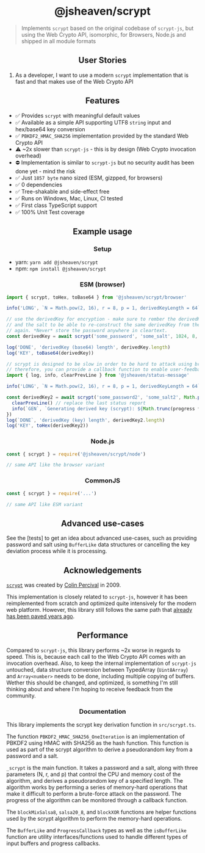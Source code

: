 <h1 align="center">@jsheaven/scrypt</h1>

> Implements `scrypt` based on the original codebase of `scrypt-js`, but using the Web Crypto API, isomorphic, for Browsers, Node.js and shipped in all module formats

<h2 align="center">User Stories</h2>

1. As a developer, I want to use a modern `scrypt` implementation that is fast and that makes use of the Web Crypto API

<h2 align="center">Features</h2>

- ✅ Provides `scrypt` with meaningful default values
- ✅ Available as a simple API supporting UTF8 `string` input and hex/base64 key conversion
- ✅ `PBKDF2_HMAC_SHA256` implementation provided by the standard Web Crypto API
- ⚠️ ~2x slower than `scrypt-js` - this is by design (Web Crypto invocation overhead)
- ⛔ Implementation is similar to `scrypt-js` but no security audit has been done yet - mind the risk
- ✅ Just `1857 byte` nano sized (ESM, gizpped, for browsers)
- ✅ 0 dependencies
- ✅ Tree-shakable and side-effect free
- ✅ Runs on Windows, Mac, Linux, CI tested
- ✅ First class TypeScript support
- ✅ 100% Unit Test coverage

<h2 align="center">Example usage</h2>

<h3 align="center">Setup</h3>

- yarn: `yarn add @jsheaven/scrypt`
- npm: `npm install @jsheaven/scrypt`

<h3 align="center">ESM (browser)</h3>

```ts
import { scrypt, toHex, toBase64 } from '@jsheaven/scrypt/browser'

info('LONG', `N = Math.pow(2, 16), r = 8, p = 1, derivedKeyLength = 64`)

// use the derivedKey for encryption - make sure to rember the derivedKey for decryption
// and the salt to be able to re-construct the same derivedKey from the input password
// again. *Never* store the password anywhere in cleartext.
const derivedKey = await scrypt('some_password', 'some_salt', 1024, 8, 1, 64)

log('DONE', 'derivedKey (base64) length', derivedKey.length)
log('KEY', toBase64(derivedKey))

// scrypt is designed to be slow in order to be hard to attack using brute force attacks,
// therefore, you can provide a callback function to enable user-feedback (e.g. a progress bar)
import { log, info, clearPrevLine } from '@jsheaven/status-message'

info('LONG', `N = Math.pow(2, 16), r = 8, p = 1, derivedKeyLength = 64`)

const derivedKey2 = await scrypt('some_password2', 'some_salt2', Math.pow(2, 16), 8, 1, 64, (progress) => {
  clearPrevLine() // replace the last status report
  info(`GEN`, `Generating derived key (scrypt): ${Math.trunc(progress * 100)}%`)
})
log(`DONE`, 'derivedKey (key) length', derivedKey2.length)
log('KEY', toHex(derivedKey2))
```

<h3 align="center">Node.js</h3>

```ts
const { scrypt } = require('@jsheaven/scrypt/node')

// same API like the browser variant
```

<h3 align="center">CommonJS</h3>

```ts
const { scrypt } = require('...')

// same API like ESM variant
```

<h2 align="center">Advanced use-cases</h2>

See the [tests] to get an idea about advanced use-cases, such as providing password and salt using `BufferLike` data structures or cancelling the key deviation process while it is processing.

<h2 align="center">Acknowledgements</h2>

[`scrypt`](https://en.wikipedia.org/wiki/Scrypt) was created by [Colin Percival](https://en.wikipedia.org/wiki/Colin_Percival) in 2009.

This implementation is closely related to `scrypt-js`, however it has been reimplemented from
scratch and optimized quite intensively for the modern web platform. However, this library still follows the same path that [already has been paved years ago](https://github.com/ricmoo/scrypt-js).

<h2 align="center">Performance</h2>

Compared to `scrypt-js`, this library performs ~2x worse in regards to speed.
This is, because each call to the Web Crypto API comes with an invocation overhead.
Also, to keep the internal implementation of `scrypt-js` untouched, data structure conversion
between TypedArray (`Uint8Array`) and `Array<number>` needs to be done, including multiple
copying of buffers. Wether this should be changed, and optimized, is something I'm still
thinking about and where I'm hoping to receive feedback from the community.

<h3 align="center">Documentation</h3>

This library implements the scrypt key derivation function in `src/scrypt.ts`.

The function `PBKDF2_HMAC_SHA256_OneIteration` is an implementation of PBKDF2 using HMAC with SHA256 as the hash function. This function is used as part of the scrypt algorithm to derive a pseudorandom key from a password and a salt.

`_scrypt` is the main function. It takes a password and a salt, along with three parameters (N, r, and p) that control the CPU and memory cost of the algorithm, and derives a pseudorandom key of a specified length. The algorithm works by performing a series of memory-hard operations that make it difficult to perform a brute-force attack on the password. The progress of the algorithm can be monitored through a callback function.

The `blockMixSalsa8`, `salsa20_8`, and `blockXOR` functions are helper functions used by the scrypt algorithm to perform the memory-hard operations.

The `BufferLike` and `ProgressCallback` types as well as the `isBufferLike` function are utility interfaces/functions used to handle different types of input buffers and progress callbacks.
